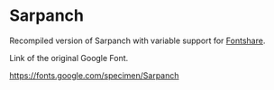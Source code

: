 # Sarpanch

Recompiled version of Sarpanch with variable support for [Fontshare](https://www.fontshare.com/).

Link of the original Google Font.

https://fonts.google.com/specimen/Sarpanch
